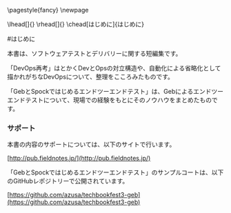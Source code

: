 \pagestyle{fancy}
\newpage

\lhead[]{}
\rhead[]{}
\chead[はじめに]{はじめに}

#はじめに

本書は、ソフトウェアテストとデリバリーに関する短編集です。

「DevOps再考」はとかくDevとOpsの対立構造や、自動化による省略化として描かれがちなDevOpsについて、整理をこころみたものです。

「GebとSpockではじめるエンドツーエンドテスト」は、Gebによるエンドツーエンドテストについて、現場での経験をもとにそのノウハウをまとめたものです。

### サポート

本書の内容のサポートについては、以下のサイトで行います。

[http://pub.fieldnotes.jp/](http://pub.fieldnotes.jp/)

「GebとSpockではじめるエンドツーエンドテスト」のサンプルコートは、以下のGitHubレポジトリーで公開されています。

[https://github.com/azusa/techbookfest3-geb](https://github.com/azusa/techbookfest3-geb)